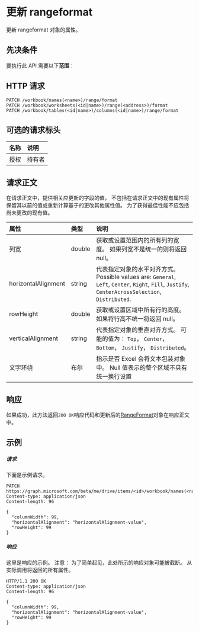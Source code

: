 # <a name="update-rangeformat"></a>更新 rangeformat

更新 rangeformat 对象的属性。
## <a name="prerequisites"></a>先决条件
要执行此 API 需要以下**范围**︰ 
## <a name="http-request"></a>HTTP 请求
<!-- { "blockType": "ignored" } -->
```http
PATCH /workbook/names(<name>)/range/format
PATCH /workbook/worksheets(<id|name>)/range(<address>)/format
PATCH /workbook/tables(<id|name>)/columns(<id|name>)/range/format
```
## <a name="optional-request-headers"></a>可选的请求标头
| 名称       | 说明|
|:-----------|:-----------|
| 授权  | 持有者<code>|


## <a name="request-body"></a>请求正文
在请求正文中，提供相关应更新的字段的值。 不包括在请求正文中的现有属性将保留其以前的值或重新计算基于的更改其他属性值。 为了获得最佳性能不应包括尚未更改的现有值。

| 属性     | 类型   |说明|
|:---------------|:--------|:----------|
|列宽|double|获取或设置范围内的所有列的宽度。 如果列宽不是统一的则将返回 null。|
|horizontalAlignment|string|代表指定对象的水平对齐方式。 Possible values are: `General`, `Left`, `Center`, `Right`, `Fill`, `Justify`, `CenterAcrossSelection`, `Distributed`.|
|rowHeight|double|获取或设置区域中所有行的高度。 如果将行高不统一将返回 null。|
|verticalAlignment|string|代表指定对象的垂直对齐方式。 可能的值为︰ `Top`， `Center`， `Bottom`， `Justify`， `Distributed`。|
|文字环绕|布尔|指示是否 Excel 会将文本包装对象中。 Null 值表示的整个区域不具有统一换行设置|

## <a name="response"></a>响应
如果成功，此方法返回`200 OK`响应代码和更新后的[RangeFormat](../resources/rangeformat.md)对象在响应正文中。
## <a name="example"></a>示例
##### <a name="request"></a>请求
下面是示例请求。
<!-- {
  "blockType": "request",
  "name": "update_rangeformat"
}-->
```http
PATCH https://graph.microsoft.com/beta/me/drive/items/<id>/workbook/names(<name>)/range/format
Content-type: application/json
Content-length: 96

{
  "columnWidth": 99,
  "horizontalAlignment": "horizontalAlignment-value",
  "rowHeight": 99
}
```
##### <a name="response"></a>响应
这里是响应的示例。 注意︰ 为了简单起见，此处所示的响应对象可能被截断。 从实际调用将返回的所有属性。
<!-- {
  "blockType": "response",
  "truncated": true,
  "@odata.type": "microsoft.graph.rangeFormat"
} -->
```http
HTTP/1.1 200 OK
Content-type: application/json
Content-length: 96

{
  "columnWidth": 99,
  "horizontalAlignment": "horizontalAlignment-value",
  "rowHeight": 99
}
```

<!-- uuid: 8fcb5dbc-d5aa-4681-8e31-b001d5168d79
2015-10-25 14:57:30 UTC -->
<!-- {
  "type": "#page.annotation",
  "description": "Update rangeformat",
  "keywords": "",
  "section": "documentation",
  "tocPath": ""
}-->